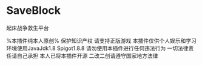 # SaveBlock
起床战争救生平台

%本插件纯本人原创%
保护知识产权 请支持正版游戏
本插件仅供个人娱乐和学习 环境使用JavaJdk1.8 Spigot1.8.8
请勿使用本插件进行任何违法行为 一切法律责任请自己承担
本人已将本插件开源 二改二创请遵守国家地方法律 

